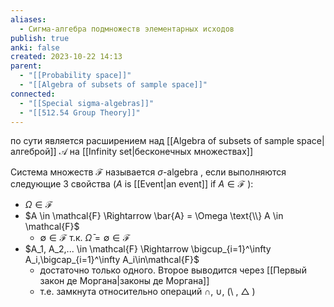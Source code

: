 ```yaml
---
aliases:
  - Сигма-алгебра подмножеств элементарных исходов
publish: true
anki: false
created: 2023-10-22 14:13
parent:
  - "[[Probability space]]"
  - "[[Algebra of subsets of sample space]]"
connected:
  - "[[Special sigma-algebras]]"
  - "[[512.54 Group Theory]]"
---
```

по сути является расширением над [[Algebra of subsets of sample space|алгеброй]] $\mathcal{A}$ на [[Infinity set|бесконечных множествах]] 

Система множеств $\mathcal{F}$ называется $\sigma$-algebra , если выполняются следующие 3 свойства ($A$ is [[Event|an event]]  if $A \in \mathcal{F}$ ):
- $\Omega \in \mathcal{F}$ 
- $A \in \mathcal{F} \Rightarrow \bar{A} = \Omega \text{\\} A \in \mathcal{F}$ 
	- $\emptyset\in\mathcal{F}$ т.к. $\bar{\Omega} = \emptyset \in \mathcal{F}$ 
- $A_1, A_2,... \in \mathcal{F} \Rightarrow \bigcup_{i=1}^\infty A_i,\bigcap_{i=1}^\infty A_i\in\mathcal{F}$ 
	- достаточно только одного. Второе выводится через [[Первый закон де Моргана|законы де Моргана]]
	- т.е. замкнута относительно операций $\cap$, $\cup$, (\\ , $\bigtriangleup$ )





